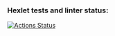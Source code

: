 ### Hexlet tests and linter status:
[![Actions Status](https://github.com/GolovkoStepan/rails-project-66/actions/workflows/hexlet-check.yml/badge.svg)](https://github.com/GolovkoStepan/rails-project-66/actions)